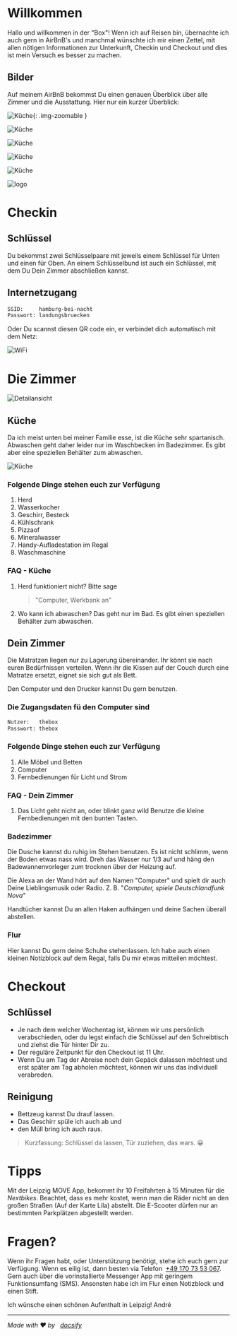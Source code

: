 # Willkommen

Hallo und willkommen in der "Box"! Wenn ich auf Reisen bin, übernachte ich auch gern in AirBnB's und manchmal wünschte ich mir einen Zettel, mit allen nötigen Informationen zur Unterkunft, Checkin und Checkout und dies ist mein Versuch es besser zu machen.

## Bilder

Auf meinem AirBnB bekommst Du einen genauen Überblick über alle Zimmer und die Ausstattung. Hier nur ein kurzer Überblick:

![Küche](_media/rooms/kueche.jpg ':size=144'){: .img-zoomable }

![Küche](_media/rooms/kueche.jpg ':size=200 .img-zoomable')

![Küche](_media/rooms/kueche.jpg ':size=144x144')

![Küche](_media/rooms/kueche.jpg ':size=42:align=left')

![Küche](_media/rooms/kueche.jpg ':class=img-zoomable')

![logo](https://docsify.js.org/_media/icon.svg ':class=img-zoomable')

# Checkin

## Schlüssel

Du bekommst zwei Schlüsselpaare mit jeweils einem Schlüssel für Unten und einen für Oben. An einem Schlüsselbund ist auch ein Schlüssel, mit dem Du Dein Zimmer abschließen kannst.

## Internetzugang

```txt
SSID:     hamburg-bei-nacht
Passwort: landungsbruecken
```

Oder Du scannst diesen QR code ein, er verbindet dich automatisch mit dem Netz:

![WiFi](_media/wlan.png ':size=200')

# Die Zimmer

![Detailansicht](_media/thebox-map-detail.png)

## Küche

Da ich meist unten bei meiner Familie esse, ist die Küche sehr spartanisch. Abwaschen geht daher leider nur im Waschbecken im Badezimmer. Es gibt aber eine speziellen Behälter zum abwaschen.

![Küche](_media/rooms/kueche.jpg ':size=200')

### Folgende Dinge stehen euch zur Verfügung

1. Herd
2. Wasserkocher
3. Geschirr, Besteck
4. Kühlschrank
5. Pizzaof
6. Mineralwasser
7. Handy-Aufladestation im Regal
8. Waschmaschine

### FAQ - Küche

1. Herd funktioniert nicht? Bitte sage
   >"Computer, Werkbank an"
2. Wo kann ich abwaschen? Das geht nur im Bad. Es gibt einen speziellen Behälter zum abwaschen.

## Dein Zimmer

Die Matratzen liegen nur zu Lagerung übereinander. Ihr könnt sie nach euren Bedürfnissen verteilen. Wenn ihr die Kissen auf der Couch durch eine Matratze ersetzt, eignet sie sich gut als Bett.

Den Computer und den Drucker kannst Du gern benutzen.

### Die Zugangsdaten fü den Computer sind

```txt
Nutzer:   thebox
Passwort: thebox
```

### Folgende Dinge stehen euch zur Verfügung

1. Alle Möbel und Betten
2. Computer
3. Fernbedienungen für Licht und Strom

### FAQ - Dein Zimmer

1. Das Licht geht nicht an, oder blinkt ganz wild Benutze die kleine Fernbedienungen mit den bunten Tasten.

### Badezimmer

Die Dusche kannst du ruhig im Stehen benutzen. Es ist nicht schlimm, wenn der Boden etwas nass wird. Dreh das Wasser nur 1/3  auf und häng den Badewannenvorleger  zum trocknen über der Heizung auf.

Die Alexa an der Wand hört auf den Namen "Computer" und spielt dir auch Deine Lieblingsmusik oder Radio. Z. B. "*Computer, spiele Deutschlandfunk Nova*"

Handtücher kannst Du an allen Haken aufhängen und deine Sachen überall abstellen.

### Flur

Hier kannst Du gern deine Schuhe stehenlassen. Ich habe auch einen kleinen Notizblock auf dem Regal, falls Du mir etwas mitteilen möchtest.

# Checkout

## Schlüssel 

* Je nach dem welcher Wochentag ist, können wir uns persönlich verabschieden, oder du legst einfach die Schlüssel auf den Schreibtisch und ziehst die Tür hinter Dir zu.
* Der reguläre Zeitpunkt für den Checkout ist 11 Uhr.
* Wenn Du am Tag der Abreise noch dein Gepäck dalassen möchtest und erst später am Tag abholen möchtest, können wir uns das individuell verabreden.

## Reinigung

* Bettzeug kannst Du drauf lassen.
* Das Geschirr spüle ich auch ab und 
* den Müll bring ich auch raus.

> Kurzfassung: Schlüssel da lassen, Tür zuziehen, das wars. 😀

# Tipps

Mit der Leipzig MOVE App, bekommt ihr 10 Freifahrten à 15 Minuten für die *Nextbikes*. Beachtet, dass es mehr kostet, wenn man die Räder nicht an den großen Straßen (Auf der Karte Lila) abstellt. Die E-Scooter dürfen nur an bestimmten Parkplätzen abgestellt werden.

# Fragen?

Wenn ihr Fragen habt, oder Unterstützung benötigt, stehe ich euch gern zur Verfügung. Wenn es eilig ist, dann besten via Telefon&nbsp; <a href="tel:+491707353067">+49 170 73 53 067</a>. Gern auch über die vorinstallierte Messenger App mit geringem Funktionsumfang (SMS). Ansonsten habe ich im Flur einen Notizblock und einen Stift.

Ich wünsche einen schönen Aufenthalt in Leipzig!
André

---

*Made with ❤️ by &nbsp; [docsify](https://docsify.js.org/)*
